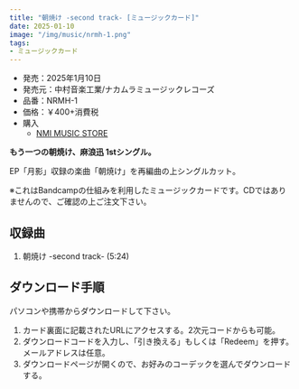 ```yaml
---
title: "朝焼け -second track- [ミュージックカード]"
date: 2025-01-10
image: "/img/music/nrmh-1.png"
tags:
- ミュージックカード
---
```


- 発売：2025年1月10日
- 発売元：中村音楽工業/ナカムラミュージックレコーズ
- 品番：NRMH-1
- 価格：￥400+消費税
- 購入
    - [NMI MUSIC STORE](https://nmimusic.booth.pm/items/6389085)

**もう一つの朝焼け、麻浪迅 1stシングル。**

EP「月影」収録の楽曲「朝焼け」を再編曲の上シングルカット。

※これはBandcampの仕組みを利用したミュージックカードです。CDではありませんので、ご確認の上ご注文下さい。

## 収録曲
1. 朝焼け -second track- (5:24)

## ダウンロード手順
パソコンや携帯からダウンロードして下さい。

1. カード裏面に記載されたURLにアクセスする。2次元コードからも可能。
2. ダウンロードコードを入力し、「引き換える」もしくは「Redeem」を押す。メールアドレスは任意。
3. ダウンロードページが開くので、お好みのコーデックを選んでダウンロードする。
